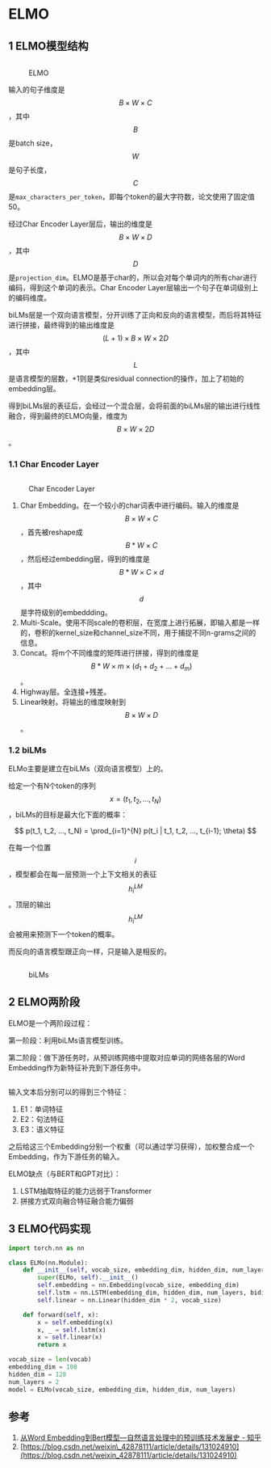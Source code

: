 # ELMO

## 1 ELMO模型结构

<figure><img src="../../.gitbook/assets/ELMO-1.png" alt=""><figcaption><p>ELMO</p></figcaption></figure>

输入的句子维度是$$B \times W \times C$$，其中$$B$$是batch size，$$W$$是句子长度，$$C$$是`max_characters_per_token`，即每个token的最大字符数，论文使用了固定值50。

经过Char Encoder Layer层后，输出的维度是$$B \times W \times D$$，其中$$D$$是`projection_dim`。ELMO是基于char的，所以会对每个单词内的所有char进行编码，得到这个单词的表示。Char Encoder Layer层输出一个句子在单词级别上的编码维度。

biLMs层是一个双向语言模型，分开训练了正向和反向的语言模型，而后将其特征进行拼接，最终得到的输出维度是$$(L+1) \times B \times W \times 2D$$，其中$$L$$是语言模型的层数，+1则是类似residual connection的操作，加上了初始的embedding层。

得到biLMs层的表征后，会经过一个混合层，会将前面的biLMs层的输出进行线性融合，得到最终的ELMO向量，维度为$$B \times W \times 2D$$。

### 1.1 Char Encoder Layer

<figure><img src="../../.gitbook/assets/ELMO-2.png" alt=""><figcaption><p>Char Encoder Layer</p></figcaption></figure>

1. Char Embedding。在一个较小的char词表中进行编码。输入的维度是$$B \times W \times C$$，首先被reshape成$$B*W \times C$$，然后经过embedding层，得到的维度是$$B*W \times C \times d$$，其中$$d$$是字符级别的embeddding。
2. Multi-Scale。使用不同scale的卷积层，在宽度上进行拓展，即输入都是一样的，卷积的kernel\_size和channel\_size不同，用于捕捉不同n-grams之间的信息。
3. Concat。将m个不同维度的矩阵进行拼接，得到的维度是$$B*W \times m \times (d_1 + d_{2} + ... + d_{m})$$。
4. Highway层。全连接+残差。
5. Linear映射。将输出的维度映射到$$B \times W \times D$$。

### 1.2 biLMs

ELMo主要是建立在biLMs（双向语言模型）上的。

给定一个有N个token的序列$$x = (t_1, t_2, ..., t_N)$$，biLMs的目标是最大化下面的概率：

$$
p(t_1, t_2, ..., t_N) = \prod_{i=1}^{N} p(t_i | t_1, t_2, ..., t_{i-1}; \theta)
$$

在每一个位置$$i$$，模型都会在每一层预测一个上下文相关的表征$$h_i^{LM}$$。顶层的输出$$h_i^{LM}$$会被用来预测下一个token的概率。

而反向的语言模型跟正向一样，只是输入是相反的。

<figure><img src="../../.gitbook/assets/ELMO-3.png" alt=""><figcaption><p>biLMs</p></figcaption></figure>

## 2 ELMO两阶段

ELMO是一个两阶段过程：

第一阶段：利用biLMs语言模型训练。

第二阶段：做下游任务时，从预训练网络中提取对应单词的网络各层的Word Embedding作为新特征补充到下游任务中。

<figure><img src="../../.gitbook/assets/image (1).png" alt=""><figcaption></figcaption></figure>

输入文本后分别可以的得到三个特征：

1. E1：单词特征
2. E2：句法特征
3. E3：语义特征

之后给这三个Embedding分别一个权重（可以通过学习获得），加权整合成一个Embedding，作为下游任务的输入。

ELMO缺点（与BERT和GPT对比）：

1. LSTM抽取特征的能力远弱于Transformer
2. 拼接方式双向融合特征融合能力偏弱

## 3 ELMO代码实现

```python
import torch.nn as nn

class ELMo(nn.Module):
    def __init__(self, vocab_size, embedding_dim, hidden_dim, num_layers):
        super(ELMo, self).__init__()
        self.embedding = nn.Embedding(vocab_size, embedding_dim)
        self.lstm = nn.LSTM(embedding_dim, hidden_dim, num_layers, bidirectional=True)
        self.linear = nn.Linear(hidden_dim * 2, vocab_size)

    def forward(self, x):
        x = self.embedding(x)
        x, _ = self.lstm(x)
        x = self.linear(x)
        return x

vocab_size = len(vocab)
embedding_dim = 100
hidden_dim = 128
num_layers = 2
model = ELMo(vocab_size, embedding_dim, hidden_dim, num_layers)
```

## 参考

1. [从Word Embedding到Bert模型—自然语言处理中的预训练技术发展史 - 知乎](https://zhuanlan.zhihu.com/p/49271699)
2. [https://blog.csdn.net/weixin\_42878111/article/details/131024910](https://blog.csdn.net/weixin_42878111/article/details/131024910)





